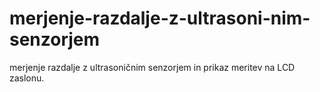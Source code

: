 # merjenje-razdalje-z-ultrasoni-nim-senzorjem
merjenje razdalje z ultrasoničnim senzorjem in prikaz meritev na LCD zaslonu.
